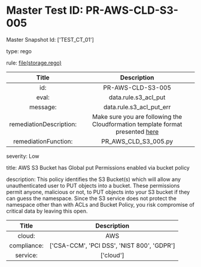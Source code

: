



# Master Test ID: PR-AWS-CLD-S3-005


Master Snapshot Id: ['TEST_CT_01']

type: rego

rule: [file(storage.rego)]  
  
  
  
  

|Title|Description|
| :---: | :---: |
|id: |PR-AWS-CLD-S3-005|
|eval: |data.rule.s3_acl_put|
|message: |data.rule.s3_acl_put_err|
|remediationDescription: |Make sure you are following the Cloudformation template format presented <a href='https://docs.aws.amazon.com/AWSCloudFormation/latest/UserGuide/aws-properties-s3-bucket.html' target='_blank'>here</a>|
|remediationFunction: |PR_AWS_CLD_S3_005.py|


severity: Low

title: AWS S3 Bucket has Global put Permissions enabled via bucket policy

description: This policy identifies the S3 Bucket(s) which will allow any unauthenticated user to PUT objects into a bucket. These permissions permit anyone, malicious or not, to PUT objects into your S3 bucket if they can guess the namespace. Since the S3 service does not protect the namespace other than with ACLs and Bucket Policy, you risk compromise of critical data by leaving this open.  
  
  

|Title|Description|
| :---: | :---: |
|cloud: |AWS|
|compliance: |['CSA-CCM', 'PCI DSS', 'NIST 800', 'GDPR']|
|service: |['cloud']|



[file(storage.rego)]: https://github.com/prancer-io/prancer-compliance-test/tree/master/aws/cloud/storage.rego

